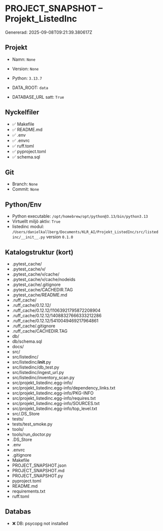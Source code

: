 # PROJECT_SNAPSHOT – Projekt_ListedInc

Genererad: 2025-09-08T09:21:39.380617Z

## Projekt

- Namn: `None`

- Version: `None`

- Python: `3.13.7`

- DATA_ROOT: `data`

- DATABASE_URL satt: `True`


## Nyckelfiler

- ✅ Makefile
- ✅ README.md
- ✅ .env
- ✅ .envrc
- ✅ ruff.toml
- ✅ pyproject.toml
- ✅ schema.sql

## Git

- Branch: `None`
- Commit: `None`

## Python/Env

- Python executable: `/opt/homebrew/opt/python@3.13/bin/python3.13`
- Virtuellt miljö aktiv: `True`
- listedinc modul: `/Users/danielkallberg/Documents/KLR_AI/Projekt_ListedInc/src/listedinc/__init__.py` version `0.1.0`

## Katalogstruktur (kort)

- .pytest_cache/
- .pytest_cache/v/
- .pytest_cache/v/cache/
- .pytest_cache/v/cache/nodeids
- .pytest_cache/.gitignore
- .pytest_cache/CACHEDIR.TAG
- .pytest_cache/README.md
- .ruff_cache/
- .ruff_cache/0.12.12/
- .ruff_cache/0.12.12/11063921795872208904
- .ruff_cache/0.12.12/14088327666333212286
- .ruff_cache/0.12.12/5410049469217964861
- .ruff_cache/.gitignore
- .ruff_cache/CACHEDIR.TAG
- db/
- db/schema.sql
- docs/
- src/
- src/listedinc/
- src/listedinc/__init__.py
- src/listedinc/db_test.py
- src/listedinc/ingest_url.py
- src/listedinc/inventory_scan.py
- src/projekt_listedinc.egg-info/
- src/projekt_listedinc.egg-info/dependency_links.txt
- src/projekt_listedinc.egg-info/PKG-INFO
- src/projekt_listedinc.egg-info/requires.txt
- src/projekt_listedinc.egg-info/SOURCES.txt
- src/projekt_listedinc.egg-info/top_level.txt
- src/.DS_Store
- tests/
- tests/test_smoke.py
- tools/
- tools/run_doctor.py
- .DS_Store
- .env
- .envrc
- .gitignore
- Makefile
- PROJECT_SNAPSHOT.json
- PROJECT_SNAPSHOT.md
- PROJECT_SNAPSHOT.py
- pyproject.toml
- README.md
- requirements.txt
- ruff.toml

## Databas

- ❌ DB: psycopg not installed
